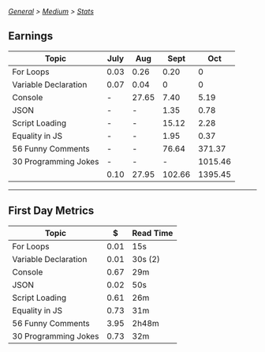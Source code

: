 _[General](../README.md) > [Medium](./main.md) > [Stats](./Stats.md)_

## Earnings

| Topic                | July | Aug   | Sept   | Oct     |
| -------------------- | ---- | ----- | ------ | ------- |
| For Loops            | 0.03 | 0.26  | 0.20   | 0       |
| Variable Declaration | 0.07 | 0.04  | 0      | 0       |
| Console              | -    | 27.65 | 7.40   | 5.19    |
| JSON                 | -    | -     | 1.35   | 0.78    |
| Script Loading       | -    | -     | 15.12  | 2.28    |
| Equality in JS       | -    | -     | 1.95   | 0.37    |
| 56 Funny Comments    | -    | -     | 76.64  | 371.37  |
| 30 Programming Jokes | -    | -     | -      | 1015.46 |
|                      | 0.10 | 27.95 | 102.66 | 1395.45 |

---

## First Day Metrics

| Topic                | \$   | Read Time |
| -------------------- | ---- | --------- |
| For Loops            | 0.01 | 15s       |
| Variable Declaration | 0.01 | 30s (2)   |
| Console              | 0.67 | 29m       |
| JSON                 | 0.02 | 50s       |
| Script Loading       | 0.61 | 26m       |
| Equality in JS       | 0.73 | 31m       |
| 56 Funny Comments    | 3.95 | 2h48m     |
| 30 Programming Jokes | 0.73 | 32m       |
